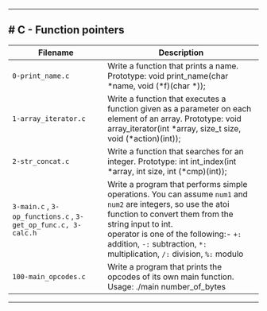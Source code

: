 <hr>
<h2># C - Function pointers</h2>

| Filename | Description |
| -------- | ----------- |
| `0-print_name.c` | Write a function that prints a name. Prototype: void print_name(char *name, void (*f)(char *)); |
| `1-array_iterator.c` | Write a function that executes a function given as a parameter on each element of an array. Prototype: void array_iterator(int *array, size_t size, void (*action)(int)); |
| `2-str_concat.c` | Write a function that searches for an integer. Prototype: int int_index(int *array, int size, int (*cmp)(int)); |
| `3-main.c` , `3-op_functions.c` , `3-get_op_func.c, 3-calc.h` | Write a program that performs simple operations. You can assume `num1` and `num2` are integers, so use the atoi function to convert them from the string input to int. <br>operator is one of the following:- `+:` addition, `-:` subtraction, `*:` multiplication, `/:` division, `%:` modulo |
| `100-main_opcodes.c` | Write a program that prints the opcodes of its own main function. Usage: ./main number_of_bytes |
<hr>
